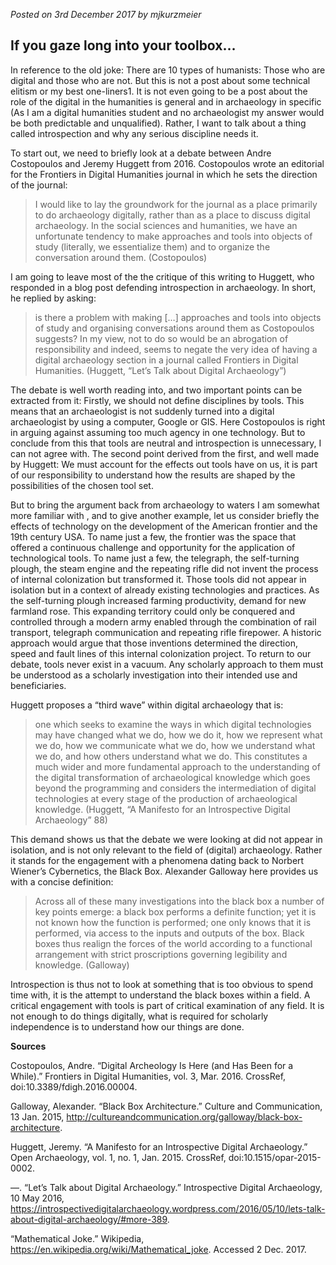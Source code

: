 
*Posted on 3rd December 2017 by mjkurzmeier*
## If you gaze long into your toolbox…

In reference to the old joke: There are 10 types of humanists: Those who are digital and those who are not. But this is not a post about some technical elitism or my best one-liners1. It is not even going to be a post about the role of the digital in the humanities is general and in archaeology in specific (As I am a digital humanities student and no archaeologist my answer would be both predictable and unqualified). Rather, I want to talk about a thing called introspection and why any serious discipline needs it.

To start out, we need to briefly look at a debate between Andre Costopoulos and Jeremy Huggett from 2016. Costopoulos wrote an editorial for the Frontiers in Digital Humanities journal in which he sets the direction of the journal:

>    I would like to lay the groundwork for the journal as a place primarily to do archaeology digitally, rather than as a place to discuss digital archaeology. In the social sciences and humanities, we have an unfortunate tendency to make approaches and tools into objects of study (literally, we essentialize them) and to organize the conversation around them. (Costopoulos)

I am going to leave most of the the critique of this writing to Huggett, who responded in a blog post defending introspection in archaeology. In short, he replied by asking:

> is there a problem with making […] approaches and tools into objects of study and organising conversations around them as Costopoulos suggests? In my view, not to do so would be an abrogation of responsibility and indeed, seems to negate the very idea of having a digital archaeology section in a journal called Frontiers in Digital Humanities. (Huggett, “Let’s Talk about Digital Archaeology”)

The debate is well worth reading into, and two important points can be extracted from it:
Firstly, we should not define disciplines by tools. This means that an archaeologist is not suddenly turned into a digital archaeologist by using a computer, Google or GIS. Here Costopoulos is right in arguing against assuming too much agency in one technology. But to conclude from this that tools are neutral and introspection is unnecessary, I can not agree with. The second point derived from the first, and well made by Huggett: We must account for the effects out tools have on us, it is part of our responsibility to understand how the results are shaped by the possibilities of the chosen tool set.

But to bring the argument back from archaeology to waters I am somewhat more familiar with , and to give another example, let us consider briefly the effects of technology on the development of the American frontier and the 19th century USA. To name just a few, the frontier was the space that offered a continuous challenge and opportunity for the application of technological tools. To name just a few, the telegraph, the self-turning plough, the steam engine and the repeating rifle did not invent the process of internal colonization but transformed it. Those tools did not appear in isolation but in a context of already existing technologies and practices. As the self-turning plough increased farming productivity, demand for new farmland rose. This expanding territory could only be conquered and controlled through a modern army enabled through the combination of rail transport, telegraph communication and repeating rifle firepower. A historic approach would argue that those inventions determined the direction, speed and fault lines of this internal colonization project. To return to our debate, tools never exist in a vacuum. Any scholarly approach to them must be understood as a scholarly investigation into their intended use and beneficiaries.

Huggett proposes a “third wave” within digital archaeology that is:

> one which seeks to examine the ways in which digital technologies may have changed what we do, how we do it, how we represent what we do, how we communicate what we do, how we understand what we do, and how others understand what we do. This constitutes a much wider and more fundamental approach to the understanding of the digital transformation of archaeological knowledge which goes beyond the programming and considers the intermediation of digital technologies at every stage of the production of archaeological knowledge. (Huggett, “A Manifesto for an Introspective Digital Archaeology” 88)

This demand shows us that the debate we were looking at did not appear in isolation, and is not only relevant to the field of (digital) archaeology. Rather it stands for the engagement with a phenomena dating back to Norbert Wiener’s Cybernetics, the Black Box. Alexander Galloway here provides us with a concise definition:

> Across all of these many investigations into the black box a number of key points emerge: a black box performs a definite function; yet it is not known how the function is performed; one only knows that it is performed, via access to the inputs and outputs of the box. Black boxes thus realign the forces of the world according to a functional arrangement with strict proscriptions governing legibility and knowledge. (Galloway)

Introspection is thus not to look at something that is too obvious to spend time with, it is the attempt to understand the black boxes within a field. A critical engagement with tools is part of critical examination of any field. It is not enough to do things digitally, what is required for scholarly independence is to understand how our things are done.

**Sources**

Costopoulos, Andre. “Digital Archeology Is Here (and Has Been for a While).” Frontiers in Digital Humanities, vol. 3, Mar. 2016. CrossRef, doi:10.3389/fdigh.2016.00004.

Galloway, Alexander. “Black Box Architecture.” Culture and Communication, 13 Jan. 2015, http://cultureandcommunication.org/galloway/black-box-architecture.

Huggett, Jeremy. “A Manifesto for an Introspective Digital Archaeology.” Open Archaeology, vol. 1, no. 1, Jan. 2015. CrossRef, doi:10.1515/opar-2015-0002.

—. “Let’s Talk about Digital Archaeology.” Introspective Digital Archaeology, 10 May 2016, https://introspectivedigitalarchaeology.wordpress.com/2016/05/10/lets-talk-about-digital-archaeology/#more-389.

“Mathematical Joke.” Wikipedia, https://en.wikipedia.org/wiki/Mathematical_joke. Accessed 2 Dec. 2017.
